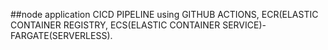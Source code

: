 ##node application CICD PIPELINE using GITHUB ACTIONS, ECR(ELASTIC CONTAINER REGISTRY, ECS(ELASTIC CONTAINER SERVICE)-FARGATE(SERVERLESS).
